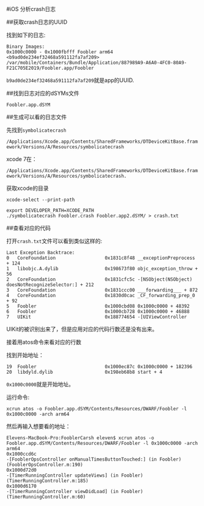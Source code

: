 #iOS 分析crash日志

##获取crash日志的UUID

找到如下的日志:

```
Binary Images:
0x1000c0000 - 0x1000fbfff Foobler arm64  <b9ad0de234ef32468a591112fa7af209> /var/mobile/Containers/Bundle/Application/887989A9-A6A0-4FC0-80A9-F21C705E2019/Foobler.app/Foobler

```

`b9ad0de234ef32468a591112fa7af209`就是app的UUID.

##找到日志对应的dSYMs文件

```
Foobler.app.dSYM
```

##生成可以看的日志文件

先找到`symbolicatecrash`

`/Applications/Xcode.app/Contents/SharedFrameworks/DTDeviceKitBase.framework/Versions/A/Resources/symbolicatecrash`

xcode 7在：

`/Applications/Xcode.app/Contents/SharedFrameworks/DTDeviceKitBase.framework/Versions/A/Resources/symbolicatecrash.`

获取xcode的目录

`xcode-select --print-path`

```
export DEVELOPER_PATH=XCODE_PATH
./symbolicatecrash Foobler.crash Foobler.app2.dSYM/ > crash.txt
```

##查看对应的代码

打开`crash.txt`文件可以看到类似这样的:

```
Last Exception Backtrace:
0   CoreFoundation                	0x1831c8f48 __exceptionPreprocess + 124
1   libobjc.A.dylib               	0x198673f80 objc_exception_throw + 56
2   CoreFoundation                	0x1831cfc5c -[NSObject(NSObject) doesNotRecognizeSelector:] + 212
3   CoreFoundation                	0x1831ccc00 ___forwarding___ + 872
4   CoreFoundation                	0x1830d0cac _CF_forwarding_prep_0 + 92
5   Foobler                       	0x1000cbd08 0x1000c0000 + 48392
6   Foobler                       	0x1000cb728 0x1000c0000 + 46888
7   UIKit                         	0x188774654 -[UIViewController
```

UIKit的被识别出来了，但是应用对应的代码行数还是没有出来。

接着用atos命令来看对应的行数

找到开始地址：

```
19  Foobler                       	0x1000ec87c 0x1000c0000 + 182396
20  libdyld.dylib                 	0x198eb68b8 start + 4
```

`0x1000c0000`就是开始地址。

运行命令:
```
xcrun atos -o Foobler.app.dSYM/Contents/Resources/DWARF/Foobler -l 0x1000c0000 -arch arm64
```

然后再输入想要看的地址：

```
Elevens-MacBook-Pro:FooblerCarsh eleven$ xcrun atos -o Foobler.app.dSYM/Contents/Resources/DWARF/Foobler -l 0x1000c0000 -arch arm64
0x1000ccd6c
-[FooblerOpsController onManualTimesButtonTouched:] (in Foobler) (FooblerOpsController.m:190)
0x1000d72d0
-[TimerRunningController updateViews] (in Foobler) (TimerRunningController.m:185)
0x1000d6170
-[TimerRunningController viewDidLoad] (in Foobler) (TimerRunningController.m:60)
```
